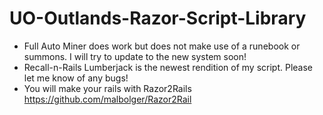 # UO-Outlands-Razor-Script-Library
- Full Auto Miner does work but does not make use of a runebook or summons. I will try to update to the new system soon!
- Recall-n-Rails Lumberjack is the newest rendition of my script. Please let me know of any bugs!
- You will make your rails with Razor2Rails https://github.com/malbolger/Razor2Rail
